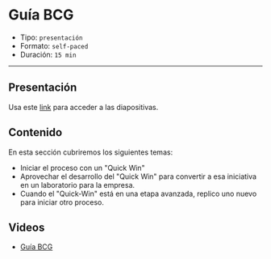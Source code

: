 # Guía BCG

* Tipo: `presentación`
* Formato: `self-paced`
* Duración: `15 min`

***

## Presentación
Usa este [link](https://docs.google.com/presentation/d/1JSJtBmwNpnn2S21ScHFx5kssT52Nede84Whnohth2Bg/edit#slide=id.g3ada50e64b_0_6) para acceder a las diapositivas.

## Contenido
En esta sección cubriremos los siguientes temas:

* Iniciar el proceso con un "Quick Win"
* Aprovechar el desarrollo del "Quick Win" para convertir 
	a esa iniciativa en un laboratorio para la 
	empresa.
* Cuando el "Quick-Win" está en una etapa avanzada, replico 
	uno nuevo para iniciar otro proceso.

## Videos
- [Guía BCG](https://www.useloom.com/share/d9aaa0b73d5144afb4552c23e4ca082f)


